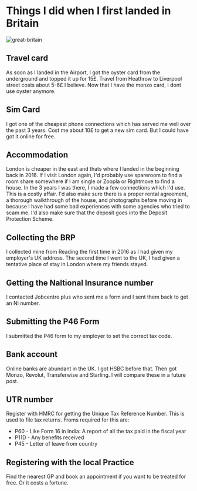 # Things I did when I first landed in Britain

![great-britain](/img/great-britain.jpg "great-britain")

## Travel card

As soon as I landed in the Airport, I got the oyster card from the underground and topped it up for 15£. Travel from Heathrow to Liverpool street costs about 5-6£ I believe.
Now that I have the monzo card, I dont use oyster anymore.

## Sim Card

I got one of the cheapest phone connections which has served me well over the past 3 years. Cost me about 10£ to get a new sim card. But I could have got it online for free.

## Accommodation

London is cheaper in the east and thats where I landed in the beginning back in 2016. If I visit London again, I'd probably use spareroom to find a room share somewhere if I am single or Zoopla or Rightmove to find a house. In the 3 years I was there, I made a few connections which I'd use. This is a costly affair. I'd also make sure there is a proper rental agreement, a thorough walkthrough of the house, and photographs before moving in because I have had some bad experiences with some agencies who tried to scam me. I'd also make sure that the deposit goes into the Deposit Protection Scheme.

## Collecting the BRP

I collected mine from Reading the first time in 2016 as I had given my employer's UK address. The second time I went to the UK, I had given a tentative place of stay in London where my friends stayed.

## Getting the Naltional Insurance number

I contacted Jobcentre plus who sent me a form and I sent them back to get an NI number.

## Submitting the P46 Form

I submitted the P46 form to my employer to set the correct tax code.

## Bank account

Online banks are abundant in the UK. I got HSBC before that. Then got Monzo, Revolut, Transferwise and Starling. I will compare these in a future post.

## UTR number

Register with HMRC for getting the Unique Tax Reference Number. This is used to file tax returns. Froms required for this are:

 - P60 - Like Form 16 in India: A report of all the tax paid in the fiscal year
 - P11D - Any benefits received
 - P45 - Letter of leave from country

## Registering with the local Practice

Find the nearest GP and book an appointment if you want to be treated for free. Or it costs a fortune.